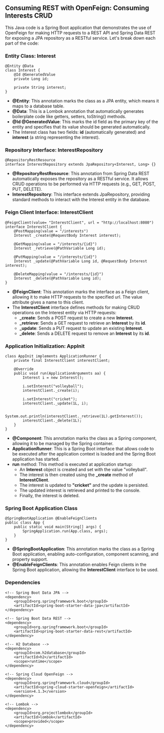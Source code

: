## Consuming REST with OpenFeign: Consuming Interests CRUD

This Java code is a Spring Boot application that demonstrates the use of OpenFeign for making HTTP requests to a REST API and Spring Data REST for exposing a JPA repository as a RESTful service. Let's break down each part of the code:

### Entity Class: Interest

```
@Entity @Data
class Interest { 
    @Id @GeneratedValue 
    private Long id; 
    
    private String interest;
}
```

* **@Entity**: This annotation marks the class as a JPA entity, which means it maps to a database table.
* **@Data**: This is a Lombok annotation that automatically generates boilerplate code like getters, setters, toString() methods.
* **@Id @GeneratedValue**: This marks the id field as the primary key of the entity and specifies that its value should be generated automatically.
* The Interest class has two fields: **id** (automatically generated) and **interest** (a string representing the interest).

### Repository Interface: InterestRepository

```
@RepositoryRestResource
interface InterestRepository extends JpaRepository<Interest, Long> {}
```

* **@RepositoryRestResource**: This annotation from Spring Data REST automatically exposes the repository as a RESTful service. It allows CRUD operations to be performed via HTTP requests (e.g., GET, POST, PUT, DELETE).
* **InterestRepository**: This interface extends JpaRepository, providing standard methods to interact with the Interest entity in the database.

### Feign Client Interface: InterestClient

```
@FeignClient(value= "InterestClient", url = "http://localhost:8080")
interface InterestClient {    
    @PostMapping(value = "/interests")
    Interest _create(@RequestBody Interest interest); 
    
    @GetMapping(value = "/interests/{id}")
    Interest _retrieve(@PathVariable Long id); 
    
    @PutMapping(value = "/interests/{id}")
    Interest _update(@PathVariable Long id, @RequestBody Interest interest); 
    
    @DeleteMapping(value = "/interests/{id}")
    Interest _delete(@PathVariable Long id);
}
```

* **@FeignClient**: This annotation marks the interface as a Feign client, allowing it to make HTTP requests to the specified url. The value attribute gives a name to this client.
* The **InterestClient** interface defines methods for making CRUD operations on the Interest entity via HTTP requests:
    * **_create**: Sends a POST request to create a new **Interest**.
    * **_retrieve**: Sends a GET request to retrieve an **Interest** by its **id**.
    * **_update**: Sends a PUT request to update an existing **Interest**.
    * **_delete**: Sends a DELETE request to remove an **Interest** by its **id**.

### Application Initialization: AppInit

```@Component @Data
class AppInit implements ApplicationRunner {
    private final InterestClient interestClient;
    
    @Override
    public void run(ApplicationArguments aa) {
        Interest i = new Interest(); 
        
        i.setInterest("volleyball"); 
        interestClient._create(i); 
        
        i.setInterest("cricket"); 
        interestClient._update(1L, i);

        System.out.println(interestClient._retrieve(1L).getInterest()); 
        interestClient._delete(1L);
    }
}
```

* **@Component**: This annotation marks the class as a Spring component, allowing it to be managed by the Spring container.
* **ApplicationRunner**: This is a Spring Boot interface that allows code to be executed after the application context is loaded and the Spring Boot application has started.
* **run** method: This method is executed at application startup:
    * An **Interest** object is created and set with the value "volleyball".
    * The interest is then created using the **_create** method of **InterestClient**.
    * The interest is updated to **"cricket"** and the update is persisted.
    * The updated interest is retrieved and printed to the console.
    * Finally, the interest is deleted.

### Spring Boot Application Class

```
@SpringBootApplication @EnableFeignClients 
public class App {
    public static void main(String[] args) {
        SpringApplication.run(App.class, args);
    }
}
```

* **@SpringBootApplication**: This annotation marks the class as a Spring Boot application, enabling auto-configuration, component scanning, and property support.
* **@EnableFeignClients**: This annotation enables Feign clients in the Spring Boot application, allowing the **InterestClient** interface to be used.

### Dependencies

```
<!-- Spring Boot Data JPA -->
<dependency>
    <groupId>org.springframework.boot</groupId>
    <artifactId>spring-boot-starter-data-jpa</artifactId>
</dependency>

<!-- Spring Boot Data REST -->
<dependency>
    <groupId>org.springframework.boot</groupId>
    <artifactId>spring-boot-starter-data-rest</artifactId>
</dependency>

<!-- H2 Database -->
<dependency>
    <groupId>com.h2database</groupId>
    <artifactId>h2</artifactId>
    <scope>runtime</scope>
</dependency>

<!-- Spring Cloud OpenFeign -->
<dependency>
    <groupId>org.springframework.cloud</groupId>
    <artifactId>spring-cloud-starter-openfeign</artifactId>
    <version>4.1.3</version>
</dependency>

<!-- Lombok -->
<dependency>
    <groupId>org.projectlombok</groupId>
    <artifactId>lombok</artifactId>
    <scope>provided</scope>
</dependency>
```